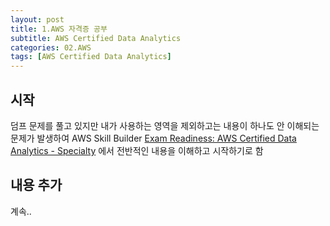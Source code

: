 ```yaml
---
layout: post
title: 1.AWS 자격증 공부 
subtitle: AWS Certified Data Analytics
categories: 02.AWS
tags: [AWS Certified Data Analytics]
---
```


## 시작

덤프 문제를 풀고 있지만 내가 사용하는 영역을 제외하고는  내용이 하나도 안 이해되는 문제가 발생하여
AWS Skill Builder [Exam Readiness: AWS Certified Data Analytics - Specialty][1] 에서 전반적인 내용을 이해하고 시작하기로 함


## 내용 추가
 계속..


  [1]: https://explore.skillbuilder.aws/learn/course/internal/view/elearning/12287/exam-readiness-aws-certified-data-analytics-specialty-korean
 
